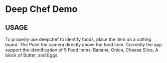 # Deep Chef Demo

## USAGE
To properly use deepchef to identify foods, place the item on a cutting board. The Point the camera directly above the food item. Currently the app support the identification of 5 Food items: Banana, Onion, Cheese Slice, A block of Butter, and Eggs.
